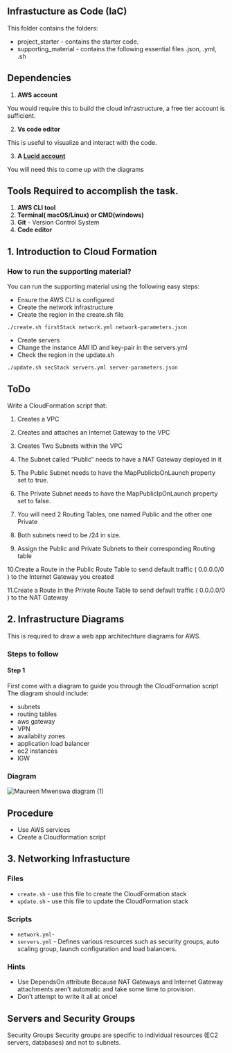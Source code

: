 ## Infrastucture as Code (IaC)

This folder contains the folders:
*  project_starter - contains the starter code.
*  supporting_material - contains the following essential files .json, .yml, .sh 

## Dependencies

1. **AWS account**


You would require this to build the cloud infrastructure, a free tier account is sufficient.

2. **Vs code editor**

This is useful to visualize and interact with the code.

3. **A [Lucid account](https://www.lucidchart.com)** 

You will need this to come up with the diagrams

## Tools Required to accomplish the task.

1. **AWS CLI tool**
2. **Terminal( macOS/Linux) or CMD(windows)**
3. **Git** - Version Control System
4. **Code editor**


## 1. Introduction to Cloud Formation

### How to run the supporting material?

You can run the supporting material using the following easy steps:

- Ensure the AWS CLI is configured
- Create the network infrastructure 
- Create the region in the create.sh file
```
./create.sh firstStack network.yml network-parameters.json
```

- Create servers
- Change the instance AMI ID and key-pair in the servers.yml
- Check the region in the update.sh
```
./update.sh secStack servers.yml server-parameters.json
```
## ToDo
Write a CloudFormation script that:

1. Creates a VPC

2. Creates and attaches an Internet Gateway to the VPC

3. Creates Two Subnets within the VPC

4. The Subnet called “Public” needs to have a NAT Gateway deployed in it

5. The Public Subnet needs to have the MapPublicIpOnLaunch property set to true.

6. The Private Subnet needs to have the MapPublicIpOnLaunch property set to false.

7. You will need 2 Routing Tables, one named Public and the other one Private

8. Both subnets need to be /24 in size.

9. Assign the Public and Private Subnets to their corresponding Routing table

10.Create a Route in the Public Route Table to send default traffic ( 0.0.0.0/0 ) to the Internet Gateway you created

11.Create a Route in the Private Route Table to send default traffic ( 0.0.0.0/0 ) to the NAT Gateway



## 2. Infrastructure Diagrams

This is required to draw a web app architechture diagrams for AWS.

### Steps to follow
 
#### Step 1

First come with a diagram to guide you through the CloudFormation script
The diagram should include:
- subnets
- routing tables
- aws gateway
- VPN
- availabilty zones
- application load balancer 
- ec2 instances
- IGW

### Diagram
        
![Maureen Mwenswa diagram (1)](https://user-images.githubusercontent.com/84717663/187095613-d9d4004e-b6cf-448a-8cdc-4c0a7a79e2a2.jpeg)



## Procedure

* Use AWS services
* Create a Cloudformation script  

## 3. Networking Infrastucture

### Files

* `create.sh` - use this file to create the CloudFormation stack
* `update.sh` - use this file to update the CloudFormation stack

### Scripts
* `network.yml`-
* `servers.yml` - Defines various resources such as security groups, auto scaling group, launch configuration and load balancers.

### Hints

- Use DependsOn attribute Because NAT Gateways and Internet Gateway attachments aren’t automatic and take some time to provision.
-  Don’t attempt to write it all at once!

## Servers and Security Groups

Security Groups
Security groups are specific to individual resources (EC2 servers, databases) and not to subnets.


